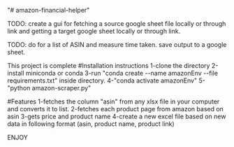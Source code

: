 "# amazon-financial-helper" 


TODO: 
create a gui for fetching a source google sheet file locally or through link
and getting a target google sheet locally or through link. 

TODO: 
do for a list of ASIN and measure time taken. 
save output to a google sheet. 

This project is complete 
#Installation instructions 
1-clone the directory 
2-install miniconda or conda 
3-run "conda create --name amazonEnv --file requirements.txt" inside directory. 
4-"conda activate amazonEnv"
5-"python amazon-scraper.py"

#Features
1-fetches the column "asin" from any xlsx file in your computer and converts it to list. 
2-fetches each product page from amazon based on asin 
3-gets price and product name 
4-create a new excel file based on new data in following format (asin, product name, product link) 

ENJOY

